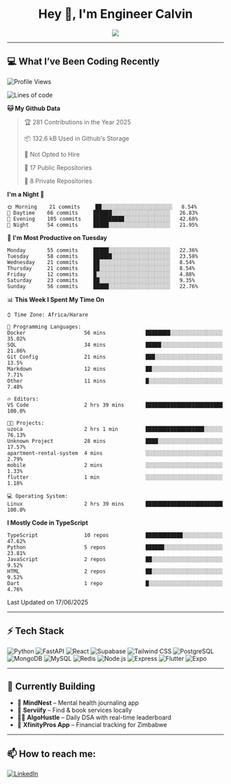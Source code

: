 <h1 align="center">Hey 👋, I'm Engineer Calvin</h1>

<p align="center">
  <img src="https://readme-typing-svg.herokuapp.com?font=Fira+Code&size=22&pause=1000&center=true&vCenter=true&width=435&lines=Code+is+life.;FastAPI+Jutsu+User;React+Ninja+in+Training;🔥+Engineer+on+a+Mission" />
</p>

---

## 💻 What I’ve Been Coding Recently

<!--START_SECTION:waka-->
![Profile Views](http://img.shields.io/badge/Profile%20Views-17-blue)

![Lines of code](https://img.shields.io/badge/From%20Hello%20World%20I%27ve%20Written-7.0%20million%20lines%20of%20code-blue)

**🐱 My Github Data** 

> 🏆 281 Contributions in the Year 2025
 > 
> 📦 132.6 kB Used in Github's Storage 
 > 
> 🚫 Not Opted to Hire
 > 
> 📜 17 Public Repositories 
 > 
> 🔑 8 Private Repositories  
 > 
**I'm a Night 🦉** 

```text
🌞 Morning    21 commits     ██░░░░░░░░░░░░░░░░░░░░░░░   8.54% 
🌆 Daytime    66 commits     ██████░░░░░░░░░░░░░░░░░░░   26.83% 
🌃 Evening    105 commits    ██████████░░░░░░░░░░░░░░░   42.68% 
🌙 Night      54 commits     █████░░░░░░░░░░░░░░░░░░░░   21.95%

```
📅 **I'm Most Productive on Tuesday** 

```text
Monday       55 commits     █████░░░░░░░░░░░░░░░░░░░░   22.36% 
Tuesday      58 commits     ██████░░░░░░░░░░░░░░░░░░░   23.58% 
Wednesday    21 commits     ██░░░░░░░░░░░░░░░░░░░░░░░   8.54% 
Thursday     21 commits     ██░░░░░░░░░░░░░░░░░░░░░░░   8.54% 
Friday       12 commits     █░░░░░░░░░░░░░░░░░░░░░░░░   4.88% 
Saturday     23 commits     ██░░░░░░░░░░░░░░░░░░░░░░░   9.35% 
Sunday       56 commits     █████░░░░░░░░░░░░░░░░░░░░   22.76%

```


📊 **This Week I Spent My Time On** 

```text
⌚︎ Time Zone: Africa/Harare

💬 Programming Languages: 
Docker                   56 mins             ████████░░░░░░░░░░░░░░░░░   35.02% 
SQL                      34 mins             █████░░░░░░░░░░░░░░░░░░░░   21.86% 
Git Config               21 mins             ███░░░░░░░░░░░░░░░░░░░░░░   13.5% 
Markdown                 12 mins             ██░░░░░░░░░░░░░░░░░░░░░░░   7.71% 
Other                    11 mins             █░░░░░░░░░░░░░░░░░░░░░░░░   7.48%

🔥 Editors: 
VS Code                  2 hrs 39 mins       █████████████████████████   100.0%

🐱‍💻 Projects: 
uzoca                    2 hrs 1 min         ███████████████████░░░░░░   76.13% 
Unknown Project          28 mins             ████░░░░░░░░░░░░░░░░░░░░░   17.57% 
apartment-rental-system  4 mins              ░░░░░░░░░░░░░░░░░░░░░░░░░   2.79% 
mobile                   2 mins              ░░░░░░░░░░░░░░░░░░░░░░░░░   1.33% 
flutter                  1 min               ░░░░░░░░░░░░░░░░░░░░░░░░░   1.18%

💻 Operating System: 
Linux                    2 hrs 39 mins       █████████████████████████   100.0%

```

**I Mostly Code in TypeScript** 

```text
TypeScript               10 repos            ████████████░░░░░░░░░░░░░   47.62% 
Python                   5 repos             ██████░░░░░░░░░░░░░░░░░░░   23.81% 
JavaScript               2 repos             ██░░░░░░░░░░░░░░░░░░░░░░░   9.52% 
HTML                     2 repos             ██░░░░░░░░░░░░░░░░░░░░░░░   9.52% 
Dart                     1 repo              █░░░░░░░░░░░░░░░░░░░░░░░░   4.76%

```



 Last Updated on 17/06/2025
<!--END_SECTION:waka-->

---

## ⚡ Tech Stack

![Python](https://img.shields.io/badge/-Python-05122A?style=flat&logo=python)
![FastAPI](https://img.shields.io/badge/-FastAPI-05122A?style=flat&logo=fastapi)
![React](https://img.shields.io/badge/-React-05122A?style=flat&logo=react)
![Supabase](https://img.shields.io/badge/-Supabase-05122A?style=flat&logo=supabase)
![Tailwind CSS](https://img.shields.io/badge/-Tailwind-05122A?style=flat&logo=tailwindcss)
![PostgreSQL](https://img.shields.io/badge/-PostgreSQL-05122A?style=flat&logo=postgresql)
![MongoDB](https://img.shields.io/badge/-MongoDB-05122A?style=flat&logo=mongodb)
![MySQL](https://img.shields.io/badge/-MySQL-05122A?style=flat&logo=mysql)
![Redis](https://img.shields.io/badge/-Redis-05122A?style=flat&logo=redis)
![Node.js](https://img.shields.io/badge/-Node.js-05122A?style=flat&logo=node.js)
![Express](https://img.shields.io/badge/-Express-05122A?style=flat&logo=express)
![Flutter](https://img.shields.io/badge/-Flutter-05122A?style=flat&logo=flutter)
![Expo](https://img.shields.io/badge/-Expo-05122A?style=flat&logo=expo)

---

## 🧠 Currently Building

- 🧠 **MindNest** – Mental health journaling app
- 🧹 **Serviify** – Find & book services locally
- 🧑‍💻 **AlgoHustle** – Daily DSA with real-time leaderboard
- 💸 **XfinityPros App** – Financial tracking for Zimbabwe
  

---

## 📫 How to reach me:

[![LinkedIn](https://img.shields.io/badge/-EngineerCalvin-blue?style=flat-square&logo=Linkedin&logoColor=white)](https://linkedin.com/in/Codewizardry23)

